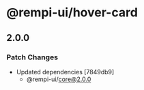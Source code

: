 # @rempi-ui/hover-card

## 2.0.0

### Patch Changes

- Updated dependencies [7849db9]
  - @rempi-ui/core@2.0.0
